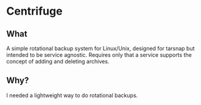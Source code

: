 Centrifuge
==========

What
----
A simple rotational backup system for Linux/Unix, designed for tarsnap but intended to be service agnostic. Requires only that a service supports the concept of adding and deleting archives.

Why?
----
I needed a lightweight way to do rotational backups. 
